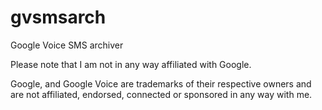 gvsmsarch
=========

Google Voice SMS archiver

Please note that I am not in any way affiliated with Google.

Google, and Google Voice are trademarks of their respective owners and are not 
affiliated, endorsed, connected or sponsored in any way with me.